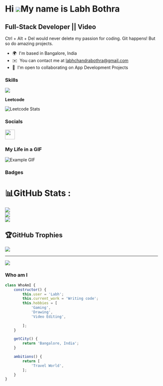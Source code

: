 Hi ![](https://user-images.githubusercontent.com/18350557/176309783-0785949b-9127-417c-8b55-ab5a4333674e.gif)My name is Labh Bothra
================================================================================================================================

Full-Stack Developer || Video 
---------------------------------------------

Ctrl + Alt + Del would never delete my passion for coding. Git happens! But so do amazing projects.

* 🌍  I'm based in Bangalore, India
* ✉️  You can contact me at [labhchandrabothra@gmail.com](mailto:labhchandrabothra@gmail.com)
* 🤝  I'm open to collaborating on App Development Projects



### Skills


<p align="left">
  <a href="https://skillicons.dev">
    <img src="https://skillicons.dev/icons?i=git,arduino,bootstrap,c,css,express,firebase,git,github,html,java,js,linux,matlab,mongodb,mysql,nodejs,npm,react" />
  </a>
</p>

<b>Leetcode</b>


![Leetcode Stats](https://leetcard.jacoblin.cool/Labh_Bothra?theme=light&font=Gelasio)


### Socials

<p align="left"> <a href="https://www.linkedin.com/in/labh-bothra-a031b9191/" target="_blank" rel="noreferrer"> <picture> <source media="(prefers-color-scheme: dark)" srcset="https://raw.githubusercontent.com/danielcranney/readme-generator/main/public/icons/socials/linkedin-dark.svg" /> <source media="(prefers-color-scheme: light)" srcset="https://raw.githubusercontent.com/danielcranney/readme-generator/main/public/icons/socials/linkedin.svg" /> <img src="https://raw.githubusercontent.com/danielcranney/readme-generator/main/public/icons/socials/linkedin.svg" width="32" height="32" /> </picture> </a></p>

### My Life in a GIF

![Example GIF](https://user-images.githubusercontent.com/74038190/212749443-0810e511-4f46-4492-96aa-3c110d7bc41a.gif)

### Badges

# 📊GitHub Stats :
![](https://github-readme-stats.vercel.app/api?username=labyeye&theme=radical&hide_border=false&include_all_commits=false&count_private=false)<br/>
![](https://github-readme-streak-stats.herokuapp.com/?user=labyeye&theme=radical&hide_border=false)<br/>
![](https://github-readme-stats.vercel.app/api/top-langs/?username=labyeye&theme=radical&hide_border=false&include_all_commits=false&count_private=false&layout=compact)

## 🏆GitHub Trophies
![](https://github-trophies.vercel.app/?username=labyeye&theme=radical&no-frame=false&no-bg=false&margin-w=4)

---
[![](https://visitcount.itsvg.in/api?id=labyeye&icon=0&color=0)](https://visitcount.itsvg.in)


### Who am I


```javascript
class WhoAmI {
    constructor() {
        this.user = 'Labh';
        this.current_work = 'Writing code';
        this.hobbies = [
            'Gaming',
            'Drawing',
            'Video Editing',
            
        ];
    }

    getCity() {
        return 'Bangalore, India';
    }

    ambitions() {
        return [
            'Travel World',
        ];
    }
}
